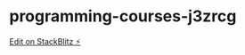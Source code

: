 # programming-courses-j3zrcg

[Edit on StackBlitz ⚡️](https://stackblitz.com/edit/programming-courses-j3zrcg)